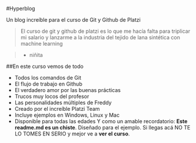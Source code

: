 
#Hyperblog

Un blog increíble para el curso de Git y Github de Platzi

 > El curso de git y github de platzi es lo que me hacía falta para triplicar mi salario y lanzarme a la industria del tejido de lana sintética con machine learning

> - niñita

##En este curso vemos de todo
* Todos los comandos de Git
* El flujo de trabajo en Github
* El verdadero amor por las buenas prácticas
* Trucos muy locos del profesor
* Las personalidades múltiples de Freddy
* Creado por el increíble Platzi Team
* Incluye ejemplos en Windows, Linux y Mac
* Disponible para todas las edades
Y como un amable recordatorio: **Este readme.md es un chiste**. Diseñado para el ejemplo. Si llegas acá NO TE LO TOMES EN SERIO y mejor ve a **ver el curso**.